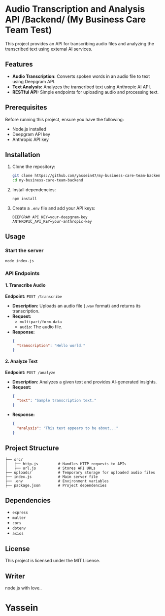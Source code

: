 # Audio Transcription and Analysis API /Backend/  (My Business Care Team Test)

This project provides an API for transcribing audio files and analyzing the transcribed text using external AI services.

## Features
- **Audio Transcription:** Converts spoken words in an audio file to text using Deepgram API.
- **Text Analysis:** Analyzes the transcribed text using Anthropic AI API.
- **RESTful API:** Simple endpoints for uploading audio and processing text.

## Prerequisites
Before running this project, ensure you have the following:
- Node.js installed
- Deepgram API key
- Anthropic API key

## Installation
1. Clone the repository:
   ```sh
   git clone https://github.com/yassein47/my-business-care-team-backend.git
   cd my-business-care-team-backend
   ```
2. Install dependencies:
   ```sh
   npm install
   ```
3. Create a `.env` file and add your API keys:
   ```env
   DEEPGRAM_API_KEY=your-deepgram-key
   ANTHROPIC_API_KEY=your-anthropic-key
   ```

## Usage
### Start the server
```sh
node index.js
```

### API Endpoints
#### 1. Transcribe Audio
**Endpoint:** `POST /transcribe`
- **Description:** Uploads an audio file (`.wav` format) and returns its transcription.
- **Request:**
  - `multipart/form-data`
  - `audio`: The audio file.
- **Response:**
  ```json
  {
    "transcription": "Hello world."
  }
  ```

#### 2. Analyze Text
**Endpoint:** `POST /analyze`
- **Description:** Analyzes a given text and provides AI-generated insights.
- **Request:**
  ```json
  {
    "text": "Sample transcription text."
  }
  ```
- **Response:**
  ```json
  {
    "analysis": "This text appears to be about..."
  }
  ```

## Project Structure
```
├── src/
│   ├── http.js         # Handles HTTP requests to APIs
│   ├── url.js          # Stores API URLs
├── uploads/            # Temporary storage for uploaded audio files
├── index.js            # Main server file
├── .env                # Environment variables
├── package.json        # Project dependencies
```

## Dependencies
- `express`
- `multer`
- `cors`
- `dotenv`
- `axios`

## License
This project is licensed under the MIT License.

## Writer
node.js with love..



# Yassein

